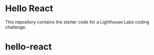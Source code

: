 # Hello React

This repository contains the starter code for a Lighthouse Labs coding challenge.
# hello-react
